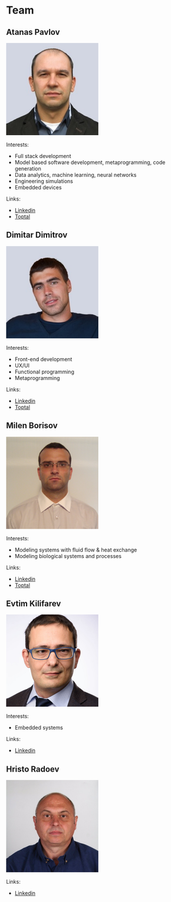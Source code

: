 # Team

## Atanas Pavlov
<img src="assets/AtanasPavlov.jpg" width="250"/>

Interests:
  - Full stack development
  - Model based software development, metaprogramming, code generation
  - Data analytics, machine learning, neural networks
  - Engineering simulations
  - Embedded devices

Links:
  - [Linkedin](https://www.linkedin.com/in/atanas-pavlov-7147521a/)
  - [Toptal](https://www.toptal.com/resume/atanas-pavlov)

## Dimitar Dimitrov
<img src="assets/DimitarDimitrov.jpg" width="250"/>

Interests:
  - Front-end development
  - UX/UI
  - Functional programming
  - Metaprogramming

Links:
  - [Linkedin](https://www.linkedin.com/in/dimitar-dimitrov-02954342/)
  - [Toptal](https://www.toptal.com/resume/dimitar-dimitrov)

## Milen Borisov
<img src="assets/MilenBorisov.png" width="250"/>

Interests:
  - Modeling systems with fluid flow & heat exchange
  - Modeling biological systems and processes

Links:
  - [Linkedin](https://www.linkedin.com/in/milen-borisov-a6797128/)
  - [Toptal](https://www.toptal.com/resume/milen-kolev-borisov)


## Evtim Kilifarev
<img src="assets/EvtimKilifarev.jpg" width="250"/>

Interests:
  - Embedded systems

Links:
  - [Linkedin](https://www.linkedin.com/in/evtimkilifarev/)

## Hristo Radoev
<img src="assets/HristoRadoev.jpg" width="250"/>

Links:
  - [Linkedin](https://www.linkedin.com/in/hristo-radoev-138721141/)
